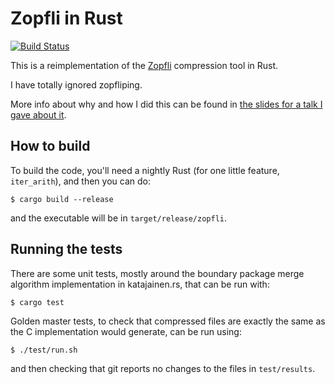 # Zopfli in Rust

[![Build Status](https://travis-ci.org/carols10cents/zopfli.svg?branch=master)](https://travis-ci.org/carols10cents/zopfli)

This is a reimplementation of the [Zopfli](https://github.com/google/zopfli) compression tool in Rust.

I have totally ignored zopfliping.

More info about why and how I did this can be found in [the slides for a talk I gave about it](https://github.com/carols10cents/rust-out-your-c-talk).

## How to build

To build the code, you'll need a nightly Rust (for one little feature, `iter_arith`), and then you  can do:

```
$ cargo build --release
```

and the executable will be in `target/release/zopfli`.

## Running the tests

There are some unit tests, mostly around the boundary package merge algorithm implementation in katajainen.rs, that can be run with:

```
$ cargo test
```

Golden master tests, to check that compressed files are exactly the same as the C implementation would generate, can be run using:

```
$ ./test/run.sh
```

and then checking that git reports no changes to the files in `test/results`.
